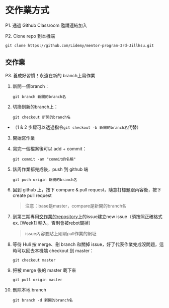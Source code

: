 # 交作業方式

P1. 通過 Github Classroom 邀請連結加入

P2. Clone repo 到本機端

	git clone https://github.com/Lidemy/mentor-program-3rd-Jillhsu.git

## 交作業

P3. 養成好習慣！永遠在新的 branch上寫作業

1. 新開一個branch：

  	 `git branch 新開的branch名`
2. 切換到新的branch上：

      `git checkout 新開的branch名`

  * （1 & 2 步驟可以透過指令`git checkout -b 新開的branch名`代替）

3. 開始寫作業

4. 寫完一個檔案後可以 add + commit：

  	`git commit -am "commit的名稱"` 
5. 該周作業都完成後，push 到 github 端

  	`git push origin 新開的branch名`

6. 回到 github 上，按下 compare & pull request，隨意打標題跟內容後，按下 create pull request
	
    > 注意：base是master，compare是新開的branch名

7. 到第三期專用[交作業的repository](https://github.com/Lidemy/homeworks-3rd)上的issue建立new issue（須按照正確格式 ex. [Week1] 輸入，否則會被rebot關掉）
	
   > issue內容要貼上剛剛pull作業的網址

8. 等待 Huli 按 merge、刪 branch 和關掉 issue，好了代表作業完成沒問題，這時可以回去本機端 checkout 到 master：
	
    `git checkout master`

9. 把被 merge 後的 master 載下來
	
    `git pull origin master`

10. 刪除本地 branch	

  	`git branch -d 新開的branch名`
